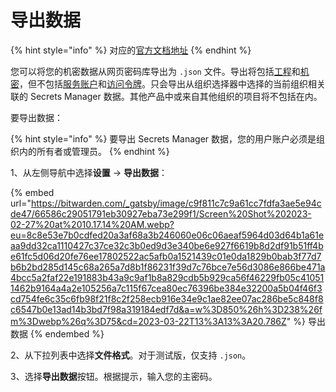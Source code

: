 # 导出数据

{% hint style="info" %}
对应的[官方文档地址](https://bitwarden.com/help/export-secrets-data/)
{% endhint %}

您可以将您的机密数据从网页密码库导出为 `.json` 文件。导出将包括[工程](../your-secrets/projects.md)和[机密](../your-secrets/secrets.md)，但不包括[服务账户](../your-secrets/machine-accounts.md)和[访问令牌](../your-secrets/access-tokens.md)。只会导出从组织选择器中选择的当前组织相关联的 Secrets Manager 数据。其他产品中或来自其他组织的项目将不包括在内。

要导出数据：

{% hint style="info" %}
要导出 Secrets Manager 数据，您的用户账户必须是组织内的所有者或管理员。
{% endhint %}

1、从左侧导航中选择**设置** → **导出数据**：

{% embed url="https://bitwarden.com/_gatsby/image/c9f811c7c9a61cc7fdfa3ae5e94cde47/66586c29051791eb30927eba73e299f1/Screen%20Shot%202023-02-27%20at%2010.17.14%20AM.webp?eu=8c8e53e7b0cdfed20a3af68a3b246060e06c06aeaf5964d03d64b1a61eaa9dd32ca1110427c37ce32c3b0ed9d3e340be6e927f6619b8d2df91b51ff4be61fc5d06d20fe76ee17802522ac5afb0a1521439c01e0da1829b0bab3f77d7b6b2bd285d145c68a265a7d8b1f86231f39d7c76bce7e56d3086e866be471a4bcc5a2faf22e191883b43a9c9af1b8a829cdb5b929ca56f46229fb05c410511462b9164a4a2e105256a7c115f67cea80ec76396be384e32200a5b04f46f3cd754fe6c35c6fb98f21f8c2f258ecb916e34e9c1ae82ee07ac286be5c848f8c6547b0e13ad14b3bd7f98a319184edf7d&a=w%3D850%26h%3D238%26fm%3Dwebp%26q%3D75&cd=2023-03-22T13%3A13%3A20.786Z" %}
导出数据
{% endembed %}

2、从下拉列表中选择**文件格式**。对于测试版，仅支持 `.json`。

3、选择**导出数据**按钮。根据提示，输入您的主密码。
